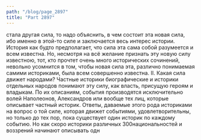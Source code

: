 ```yaml
---
path: "/blog/page_2897"
title: "Part 2897"
---
```


 стала другая сила, то надо объяснить, в чем состоит эта новая сила, ибо именно в этой-то силе и заключается весь интерес истории.
История как будто предполагает, что сила эта сама собой разумеется и всем известна. Но, несмотря на всё желание признать эту новую силу известною, тот, кто прочтет очень много исторических сочинений, невольно усомнится в том, чтобы новая сила эта, различно понимаемая самими историками, была всем совершенно известна.
II.
Какая сила движет народами?
Частные историки биографические и историки отдельных народов понимают эту силу, как власть, присущую героям и владыкам. По их описаниям, события производятся исключительно волей Наполеонов, Александров или вообще тех лиц, которые описывает частный историк. Ответы, даваемые этого рода историками на вопрос о той силе, которая движет событиями, удовлетворительны, но только до тех пор, пока существует один историк по каждому событию. Но как скоро историки различных 300национальностей и воззрений начинают описывать одн
